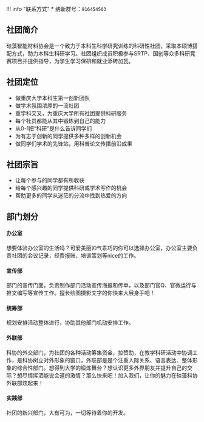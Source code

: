 !!! info "联系方式"
    * 纳新群号：`916454503`

## 社团简介  
硅藻智能材料协会是一个致力于本科生科学研究训练的科研性社团，采取本硕博搭配方式，助力本科生科研学习。社团组织成员积极参与SRTP、国创等众多科研竞赛项目并提供指导，为学生学习保研和就业添砖加瓦。  

## 社团定位  
- 做重庆大学本科生第一创新团队  
- 做学术氛围浓厚的一流社团  
- 重学科交叉，为重庆大学所有社团提供科研服务  
- 每个社员都能从其中锻炼到自己的能力  
- 从0-1把“科研”是什么告诉同学们  
- 为有志于创新的同学提供多种多样的创新机会  
- 做同学们学术的先锋站，用科普论文传播前沿成果  

## 社团宗旨  
- 让每个参与的同学都有所收获  
- 给每个感兴趣的同学提供科研或学术写作的机会  
- 帮助更多的同学从迷茫的分流中找到热爱的方向  

## 部门划分  
#### 办公室  
想要体验办公室的生活吗？可爱美丽帅气乖巧的你可以选择办公室，办公室主要负责社团的会议记录，经费报账，培训策划等nice的工作。  
#### 宣传部  
部门的宣传门面，负责制作部门活动宣传海报和传单，以及部门官Q、官微运行与推文编写等宣传工作。擅长绘图摄影文字的你快来大展身手吧！  
#### 统筹部  
规划安排活动整体进行，协助其他部门机动安排工作。  
#### 外联部  
科协的外交部门，为社团的各种活动筹集资金，拉赞助，在教学科研活动中协调工作，是科协树立对外形象的窗口，外联部是是个注重人际关系、语言表达、整体形象的综合性部门。想得到大学的锻炼舞台？想认识更多外界朋友并提升自己的交际？想尽情挥洒能说会道的激情？那么快来吧！加入我们，让你的魅力在硅藻科协外联部炫起来！  
#### 实践部  
社团的新兴部门，大有可为，一切等待着你的开发。  
